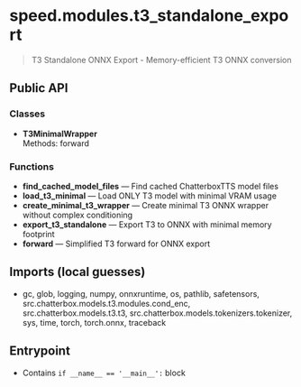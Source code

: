 # speed.modules.t3_standalone_export

> T3 Standalone ONNX Export - Memory-efficient T3 ONNX conversion

## Public API

### Classes
- **T3MinimalWrapper**  
  Methods: forward

### Functions
- **find_cached_model_files** — Find cached ChatterboxTTS model files
- **load_t3_minimal** — Load ONLY T3 model with minimal VRAM usage
- **create_minimal_t3_wrapper** — Create minimal T3 ONNX wrapper without complex conditioning
- **export_t3_standalone** — Export T3 to ONNX with minimal memory footprint
- **forward** — Simplified T3 forward for ONNX export

## Imports (local guesses)
- gc, glob, logging, numpy, onnxruntime, os, pathlib, safetensors, src.chatterbox.models.t3.modules.cond_enc, src.chatterbox.models.t3.t3, src.chatterbox.models.tokenizers.tokenizer, sys, time, torch, torch.onnx, traceback

## Entrypoint
- Contains `if __name__ == '__main__':` block